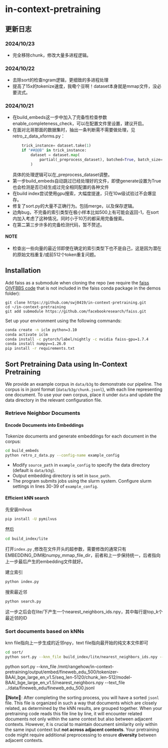 # in-context-pretraining



## 更新日志
### 2024/10/23
- 完全移除chunk，修改大量多进程逻辑。


### 2024/10/22

- 去除sort的检查ngram逻辑，更细致的多进程处理
- 提高了15x的tokenize速度，我嘞个豆啊！dataset本身就是mmap文件，没必要流式。





### 2024/10/21

- 在build_embeds这一步中加入了完备性检查参数enable_completeness_check，可以在配置文件里设置，建议开启。
- 在面对北哥那面的数据集时，抽出一条判断需不需要做处理，见retro_z_data_xforms.py：
    ```python 
        trick_instance= dataset.take(1)
        if "##@@B" in trick_instance:
            dataset = dataset.map(
                partial(_preprocess_dataset), batched=True, batch_size=10000
            )
    ``` 
    具体的处理逻辑可以在_preprocess_dataset调整。
- 第一步build_embeds自动跳过已经处理好的文件，即使generate设置为True也会检测是否已经生成过完全相同配置的各种文件
- 在build index尝试使用gpu搜索，大幅度提速，只在10w级试验过不会爆显存。
- 修复了sort.py的大量不正确行为。包括merge，以及保存逻辑。
- 边角bug，不完备的索引类型在极小样本比如500上有可能会返回-1，在sort内加入考虑了这种情况。同时小于10万的都采用完备搜索。
- 在第二第三步许多的完备检测代码，暂不赘述。
#### NOTE
- 检查出一些向量的最近邻即使在确定的索引类型下也不是自己，这是因为潜在的原始文档重复/或前512个token重复问题。
## Installation

Add faiss as a submodule when cloning the repo (we require the [faiss OIVFBBS code](https://github.com/facebookresearch/faiss/tree/main/demos/offline_ivf]) that is not included in the faiss conda package in the demos folder):

```
git clone https://github.com/swj0419/in-context-pretraining.git
cd ~/in-context-pretraining
git add submodule https://github.com/facebookresearch/faiss.git
```

Set up your environment using the following commands:

```bash
conda create -n iclm python=3.10
conda activate iclm
conda install -c pytorch/label/nightly -c nvidia faiss-gpu=1.7.4
conda install numpy==1.26.0
pip install -r requirements.txt
```

## Sort Pretraining Data using In-Context Pretraining

We provide an example corpus in `data/b3g` to demonstrate our pipeline. The corpus is in jsonl format (`data/b3g/chunk.jsonl`), with each line representing one document. To use your own corpus, place it under `data` and update the data directory in the relevant configuration file.

### Retrieve Neighbor Documents

#### Encode Documents into Embeddings

Tokenize documents and generate embeddings for each document in the corpus:

```bash
cd build_embeds
python retro_z_data.py --config-name example_config
```

- Modify `source_path` in `example_config` to specify the data directory (default is `data/b3g`).
- Output embedding directory is set in `base_path`.
- The program submits jobs using the slurm system. Configure slurm settings in lines 30-39 of `example_config`.

#### Efficient kNN search

先安装milvus

```bash
pip install -U pymilvus
```

然后

```bash
cd build_index/lite
```

打开`index.py` ,修改在文件开头的超参数，需要修改的通常只有EMBEDDING_DIM和numpy_mmap_file_dir，前者和上一步保持统一，后者指向上一步最后产生的embedding文件就好。

建立索引

```bash
python index.py
```

搜索最近邻

```bash
python search.py
```

这一步之后会在lite/下产生一个nearest_neighbors_ids.npy，其中每行是top_k个最近邻的ID

### Sort documents based on kNNs

knn file指向上一步生成的近邻npy，text file指向最开始的纯文本文件即可

```bash
cd sort/
python sort.py --knn_file build_index/lite/nearest_neighbors_ids.npy --text_file data/fineweb_edu/fineweb_edu_500.jsonl
```
python sort.py --knn_file /mnt/rangehow/in-context-pretraining/output/embed/fineweb_edu_500/tokenizer-BAAI_bge_large_en_v1.5/seq_len-5120/chunk_len-512/model-BAAI_bge_large_en_v1.5/nearest_neighbors.npy --text_file ../data/fineweb_edu/fineweb_edu_500.jsonl



🚨**Note**🚨: After completing the sorting process, you will have a sorted `jsonl` file. This file is organized in such a way that documents which are closely related, as determined by the kNN results, are grouped together. When your pretraining code reads this file line by line, it will encounter related documents not only within the same context but also between adjacent contexts. However, it is crucial to maintain document similarity only within the same input context but **not across adjacent contexts**. Your pretraining code might require additional preprocessing to ensure **diversity** between adjacent contexts.